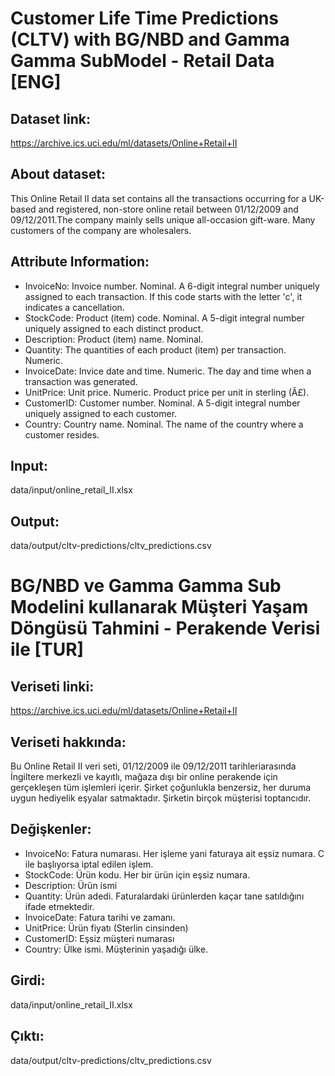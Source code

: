 # Customer Life Time Predictions (CLTV) with BG/NBD and Gamma Gamma SubModel - Retail Data [ENG]
## Dataset link:
https://archive.ics.uci.edu/ml/datasets/Online+Retail+II
## About dataset:
This Online Retail II data set contains all the transactions occurring for a UK-based and registered, non-store online retail between 01/12/2009 and 09/12/2011.The company mainly sells unique all-occasion gift-ware. Many customers of the company are wholesalers.
## Attribute Information:
- InvoiceNo:   Invoice number. Nominal. A 6-digit integral number uniquely assigned to each transaction. If this code starts with the letter 'c', it indicates a cancellation.
- StockCode:   Product (item) code. Nominal. A 5-digit integral number uniquely assigned to each distinct product.
- Description: Product (item) name. Nominal.
- Quantity:    The quantities of each product (item) per transaction. Numeric.
- InvoiceDate: Invice date and time. Numeric. The day and time when a transaction was generated.
- UnitPrice:   Unit price. Numeric. Product price per unit in sterling (Â£).
- CustomerID:  Customer number. Nominal. A 5-digit integral number uniquely assigned to each customer.
- Country:     Country name. Nominal. The name of the country where a customer resides.
## Input:
data/input/online_retail_II.xlsx
## Output:
data/output/cltv-predictions/cltv_predictions.csv



# BG/NBD ve Gamma Gamma Sub Modelini kullanarak Müşteri Yaşam Döngüsü Tahmini - Perakende Verisi ile [TUR]
## Veriseti linki:
https://archive.ics.uci.edu/ml/datasets/Online+Retail+II
## Veriseti hakkında:
Bu Online Retail II veri seti, 01/12/2009 ile 09/12/2011 tarihleri ​​arasında İngiltere merkezli ve kayıtlı, mağaza dışı bir online perakende için gerçekleşen tüm işlemleri içerir. Şirket çoğunlukla benzersiz, her duruma uygun hediyelik eşyalar satmaktadır. Şirketin birçok müşterisi toptancıdır.
## Değişkenler:
- InvoiceNo:    Fatura numarası. Her işleme yani faturaya ait eşsiz numara. C ile başlıyorsa iptal edilen işlem.
- StockCode:    Ürün kodu. Her bir ürün için eşsiz numara.
- Description:  Ürün ismi
- Quantity:     Ürün adedi. Faturalardaki ürünlerden kaçar tane satıldığını ifade etmektedir.
- InvoiceDate:  Fatura tarihi ve zamanı.
- UnitPrice:    Ürün fiyatı (Sterlin cinsinden)
- CustomerID:   Eşsiz müşteri numarası
- Country:      Ülke ismi. Müşterinin yaşadığı ülke.
## Girdi:
data/input/online_retail_II.xlsx
## Çıktı:
data/output/cltv-predictions/cltv_predictions.csv